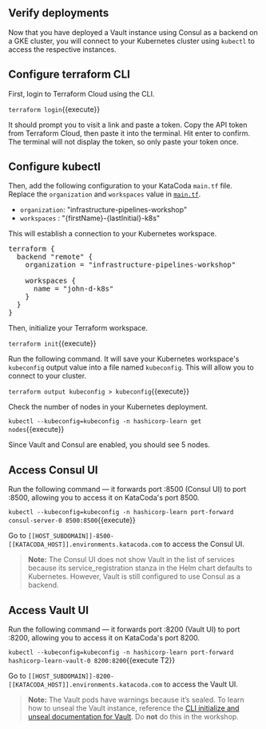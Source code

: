 ## Verify deployments

Now that you have deployed a Vault instance using Consul as a backend on a GKE cluster, you will connect to your Kubernetes cluster using `kubectl` to access the respective instances.

## Configure terraform CLI

First, login to Terraform Cloud using the CLI.

`terraform login`{{execute}} 

It should prompt you to visit a link and paste a token. Copy the API token from Terraform Cloud, then paste it into the terminal. Hit enter to confirm. The terminal will not display the token, so only paste your token once.

## Configure kubectl

Then, add the following configuration to your KataCoda `main.tf` file. Replace the `organization` and `workspaces` value in [`main.tf`](https://github.com/hashicorp/learn-terraform-pipelines-k8s/blob/master/main.tf). 
- `organization`: "infrastructure-pipelines-workshop"
- `workspaces`  : "{firstName}-{lastInitial}-k8s" 

This will establish a connection to your Kubernetes workspace. 

<pre class="file" data-filename="main.tf" data-target="replace">
terraform {
  backend "remote" {
    organization = "infrastructure-pipelines-workshop"

    workspaces {
      name = "john-d-k8s"
    }
  }
}
</pre>

Then, initialize your Terraform workspace.

`terraform init`{{execute}} 

Run the following command. It will save your Kubernetes workspace's `kubeconfig` output value into a file named `kubeconfig`. This will allow you to connect to your cluster.

`terraform output kubeconfig > kubeconfig`{{execute}} 

Check the number of nodes in your Kubernetes deployment.

`kubectl --kubeconfig=kubeconfig -n hashicorp-learn get nodes`{{execute}} 

Since Vault and Consul are enabled, you should see 5 nodes.

## Access Consul UI

Run the following command — it forwards port :8500 (Consul UI) to port :8500, allowing you to access it on KataCoda's port 8500.

`kubectl --kubeconfig=kubeconfig -n hashicorp-learn port-forward consul-server-0 8500:8500`{{execute}} 

Go to `[[HOST_SUBDOMAIN]]-8500-[[KATACODA_HOST]].environments.katacoda.com` to access the Consul UI.

> **Note:** The Consul UI does not show Vault in the list of services because its service_registration stanza in the Helm chart defaults to Kubernetes. However, Vault is still configured to use Consul as a backend.

## Access Vault UI

Run the following command — it forwards port :8200 (Vault UI) to port :8200, allowing you to access it on KataCoda's port 8200.

`kubectl --kubeconfig=kubeconfig -n hashicorp-learn port-forward hashicorp-learn-vault-0 8200:8200`{{execute T2}}

Go to `[[HOST_SUBDOMAIN]]-8200-[[KATACODA_HOST]].environments.katacoda.com` to access the Vault UI.

> **Note:** The Vault pods have warnings because it’s sealed. To learn how to unseal the Vault instance, reference the [CLI initialize and unseal documentation for Vault](https://www.vaultproject.io/docs/platform/k8s/helm/run#initialize-and-unseal-vault). Do **not** do this in the workshop.
